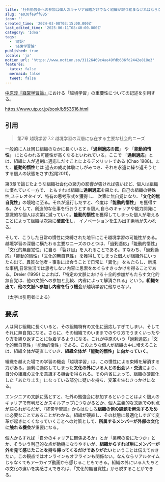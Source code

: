```yaml
---
title: '社外勉強会への参加は個人のキャリア戦略だけでなく組織が取り組まなければならない課題でもある'
slug: 'e030fe9ff885'
icon: ''
created_time: '2024-03-08T03:15:00.000Z'
last_edited_time: '2025-06-11T08:40:00.000Z'
category: 'Idea'
tags:
  - '雑記'
  - '経営学習論'
published: true
locale: 'ja'
notion_url: 'https://www.notion.so/31126469c4ae49fdb636fd2442e818e3'
features:
  katex: false
  mermaid: false
  tweet: false
---
```


[中原淳『経営学習論』](https://www.utp.or.jp/book/b553616.html)における「越境学習」の重要性についての記述を引用する。

https://www.utp.or.jp/book/b553616.html

## 引用

> 第7章 越境学習
> 7.2 越境学習の深層に存在する主要な社会的ニーズ

一般的に人は同じ組織のなかに長くいると、「**過剰適応の罠**」 や 「**能動的惰性**」 にとらわれる可能性が高くなるといわれている。ここで 「**過剰適応**」とは、組織に人が過剰に適応しだすことによるデメリットである (Chao 1988)。また、**能動的惰性**とは 過去の成功体験にしがみつき、それを永遠に繰り返そうとする個人の状態をさす(松尾2011)。

第3章で論じたような組織社会化の諸力の影響が強ければ強いほど、個人は組織に慣れていく一方で、 ともすれば組織に**過剰適応**を果たす。自己の組織の特殊性,ステレオタイプ、特有の思考形式を獲得し、 次第に無自覚になり、「**文化的無自覚性**」の境地に至る。それが進行しだすと、今度は「**能動的惰性**」 を獲得する。かくして、創造的な仕事を行おうとする個人,自らのキャリアや能力開発に意識的な個人は次第に減っていく。**能動的惰性**を獲得してしまった個人が増えることによって組織は次第に**硬直化**し、 イノベーションを生み出す素地が失われる。

そして、こうした日常の慣性に束縛された地平にこそ越境学習の可能性がある。越境学習の深層に横たわる主要なニーズのひとつは、「過剰適応」「能動的惰性」「文化的無自覚性」に自ら 「裂け目」を入れることである。すなわち、「過剰適応」「能動的惰性」「文化的無自覚性」 を獲得してしまった個人が組織外にいったん出て、異質な他者・事象に出会うことで日常に「異化」 をもたらし、新規な事柄,日常生活では思考しない内容に思索をめぐらすきっかけを得ることである。Dreier (1999) によれば、「特定の文脈における十全的参加がもたらす文化的無自覚は、他の文脈への参加と比較、内省によって解消される」という。**組織を出て、他の文脈へ参加し内省を行う機会**が越境学習に他ならない。

（太字は引用者による）

## 要点

人は同じ組織に長くいると、その組織特有の文化に適応しすぎてしまい、そしてそれに無自覚になる。さらに、その組織でのいままでのやり方でうまくいったやり方を繰り返すことに執着するようになる。これが中原のいう「過剰適応」「文化的無自覚性」「能動的惰性」である。このような個人が組織の中に増えることは、組織全体が硬直していき、**組織全体が「能動的惰性」に向かっていく**。

組織を越えた場での学習の機会「越境学習」は、この慣性による束縛を解消する力がある。過剰に適応してしまった**文化の外にいる人との出会い・交流**により、自分の組織の文化を意識する機会を得られる。その内省によって、組織の硬直化した「あたりまえ」になっている部分に疑いを持ち、変革を生むきっかけになる。

エンジニアの文脈に落とすと、社外の勉強会に参加するということはよく個人のキャリアで有利だとかスキルアップにつながるとか、個人主義的な文脈での利点が語られがちだが、『経営学習論』からはむしろ**組織の側の課題を解決するため**に必要なことであることがわかる。組織が硬直し、その状態に最適化しすぎて変革が起きにくくなっていくことへの対策として、**所属するメンバーが外部の文化に触れる機会**が重要になる。

個人からすれば「自分のキャリアに関係あるか」とか「業務の役にたつか」とか、そういう利己的な点が動機になりやすいが、**組織からすれば単にメンバーが外を見て感じたことを持ち帰ってくるだけでありがたい**ということは伝えておきたい。この観点ではオンラインもオフラインも関係ない。なんならリアルタイムじゃなくてもアーカイブ動画から感じることもできる。組織の外にいる人たちとの文化の違いを実感さえできれば、「文化的無自覚性」から脱することができる。
